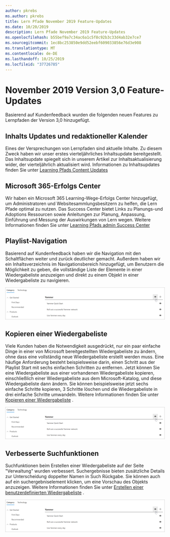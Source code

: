 ```yaml
---
author: pkrebs
ms.author: pkrebs
title: Lern Pfade November 2019 Feature-Updates
ms.date: 10/20/2019
description: Lern Pfade November 2019 Feature-Updates
ms.openlocfilehash: b55bef9a7c34ac6a1c5f8c92b3c33d4ab32e7ce7
ms.sourcegitcommit: 1ec8bc253850e9dd52eebf609033856e76d3e908
ms.translationtype: MT
ms.contentlocale: de-DE
ms.lasthandoff: 10/25/2019
ms.locfileid: "37726785"
---
```

# <a name="november-2019-version-30-feature-updates"></a>November 2019 Version 3,0 Feature-Updates
Basierend auf Kundenfeedback wurden die folgenden neuen Features zu Lernpfaden der Version 3,0 hinzugefügt.

## <a name="content-updates-and-editorial-calendar"></a>Inhalts Updates und redaktioneller Kalender
Eines der Versprechungen von Lernpfaden sind aktuelle Inhalte. Zu diesem Zweck haben wir unser erstes vierteljährliches Inhaltsupdate bereitgestellt. Das Inhaltsupdate spiegelt sich in unserem Artikel zur Inhaltsaktualisierung wider, der vierteljährlich aktualisiert wird. Informationen zu Inhaltsupdates finden Sie unter [Learning Pfads Content Updates](custom_contentupdates.md)

## <a name="microsoft-365-success-center"></a>Microsoft 365-Erfolgs Center
Wir haben ein Microsoft 365 Learning-Wege-Erfolgs Center hinzugefügt, um Administratoren und Websitesammlungsbesitzern zu helfen, die Lern Pfade optimal zu nutzen. Das Success Center bietet Links zu Planungs-und Adoptions Ressourcen sowie Anleitungen zur Planung, Anpassung, Einführung und Messung der Auswirkungen von Lern wegen. Weitere Informationen finden Sie unter [Learning Pfads admin Success Center](custom_successcenter.md)

## <a name="playlist-navigation"></a>Playlist-Navigation
Basierend auf Kundenfeedback haben wir die Navigation mit den Schaltflächen weiter und zurück deutlicher gemacht. Außerdem haben wir ein Inhaltsverzeichnis im Navigationsbereich hinzugefügt, um Benutzern die Möglichkeit zu geben, die vollständige Liste der Elemente in einer Wiedergabeliste anzuzeigen und direkt zu einem Objekt in einer Wiedergabeliste zu navigieren. 

![CG-hidesubcat. png](media/cg-hidesubcat.png)

## <a name="copy-a-playlist"></a>Kopieren einer Wiedergabeliste
Viele Kunden haben die Notwendigkeit ausgedrückt, nur ein paar einfache Dinge in einer von Microsoft bereitgestellten Wiedergabeliste zu ändern, ohne dass eine vollständig neue Wiedergabeliste erstellt werden muss. Eine häufige Anforderung besteht beispielsweise darin, einen Schritt aus der Playlist Start mit sechs einfachen Schritten zu entfernen. Jetzt können Sie eine Wiedergabeliste aus einer vorhandenen Wiedergabeliste kopieren, einschließlich einer Wiedergabeliste aus dem Microsoft-Katalog, und diese Wiedergabeliste dann ändern. Sie können beispielsweise jetzt sechs einfache Schritte kopieren, 3 Schritte löschen und die Wiedergabeliste in drei einfache Schritte umwandeln. Weitere Informationen finden Sie unter [Kopieren einer Wiedergabeliste](custom_copyplaylist.md) .

![CG-hidesubcat. png](media/cg-hidesubcat.png)

## <a name="improved-search-capabilities"></a>Verbesserte Suchfunktionen 
Suchfunktionen beim Erstellen einer Wiedergabeliste auf der Seite "Verwaltung" wurden verbessert. Suchergebnisse bieten zusätzliche Details zur Unterscheidung doppelter Namen in Such Rückgabe. Sie können auch auf ein suchergebniselement klicken, um eine Vorschau des Objekts anzuzeigen. Weitere Informationen finden Sie unter [Erstellen einer benutzerdefinierten Wiedergabeliste](custom_copyplaylist.md) .

![CG-hidesubcat. png](media/cg-hidesubcat.png)


